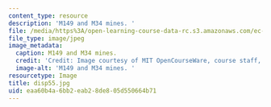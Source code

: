 ```yaml
---
content_type: resource
description: 'M149 and M34 mines. '
file: /media/https%3A/open-learning-course-data-rc.s3.amazonaws.com/ec-s06-design-for-demining-spring-2007/eaa60b4a6bb2eab28de805d550664b71_disp55.jpg
file_type: image/jpeg
image_metadata:
  caption: M149 and M34 mines.
  credit: 'Credit: Image courtesy of MIT OpenCourseWare, course staff, and students.'
  image-alt: 'M149 and M34 mines. '
resourcetype: Image
title: disp55.jpg
uid: eaa60b4a-6bb2-eab2-8de8-05d550664b71
---
```

